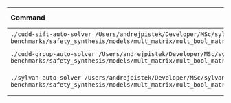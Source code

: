 | Command | Mean [ms] | Min [ms] | Max [ms] | Relative |
|:---|---:|---:|---:|---:|
| `./cudd-sift-auto-solver /Users/andrejpistek/Developer/MSc/sylvan-benchmarks/safety_synthesis/models/mult_matrix/mult_bool_matrix_2_3_4.aag` | 31.5 ± 4.4 | 26.8 | 47.2 | 1.00 |
| `./cudd-group-auto-solver /Users/andrejpistek/Developer/MSc/sylvan-benchmarks/safety_synthesis/models/mult_matrix/mult_bool_matrix_2_3_4.aag` | 43.1 ± 3.5 | 37.3 | 55.9 | 1.37 ± 0.22 |
| `./sylvan-auto-solver /Users/andrejpistek/Developer/MSc/sylvan-benchmarks/safety_synthesis/models/mult_matrix/mult_bool_matrix_2_3_4.aag` | 214.2 ± 10.0 | 195.0 | 228.9 | 6.79 ± 1.00 |
